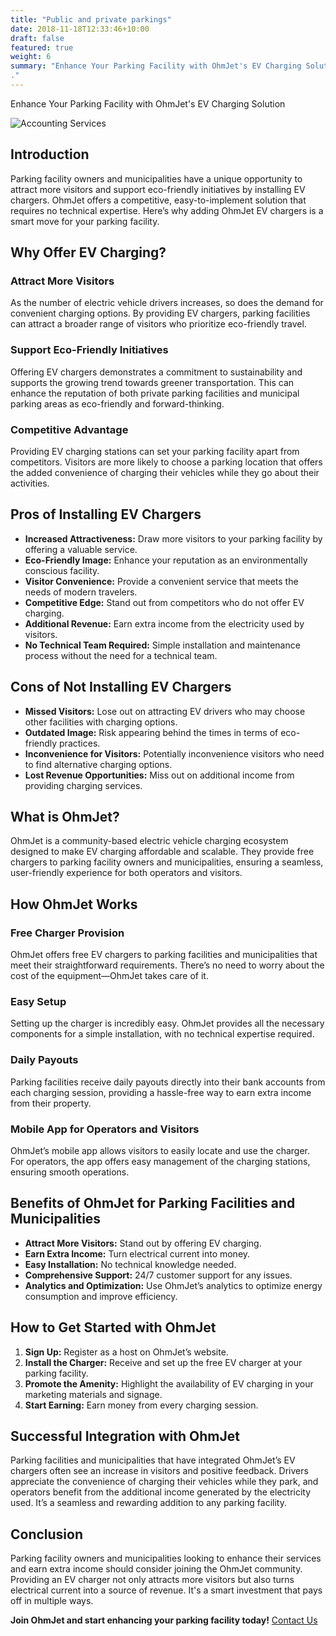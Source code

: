 ```yaml
---
title: "Public and private parkings"
date: 2018-11-18T12:33:46+10:00
draft: false
featured: true
weight: 6
summary: "Enhance Your Parking Facility with OhmJet's EV Charging Solution
."
---
```


Enhance Your Parking Facility with OhmJet's EV Charging Solution


![Accounting Services](/images/austin-distel-nGc5RT2HmF0-unsplash.jpg)

## Introduction
Parking facility owners and municipalities have a unique opportunity to attract more visitors and support eco-friendly initiatives by installing EV chargers. OhmJet offers a competitive, easy-to-implement solution that requires no technical expertise. Here’s why adding OhmJet EV chargers is a smart move for your parking facility.

## Why Offer EV Charging?
### Attract More Visitors
As the number of electric vehicle drivers increases, so does the demand for convenient charging options. By providing EV chargers, parking facilities can attract a broader range of visitors who prioritize eco-friendly travel.

### Support Eco-Friendly Initiatives
Offering EV chargers demonstrates a commitment to sustainability and supports the growing trend towards greener transportation. This can enhance the reputation of both private parking facilities and municipal parking areas as eco-friendly and forward-thinking.

### Competitive Advantage
Providing EV charging stations can set your parking facility apart from competitors. Visitors are more likely to choose a parking location that offers the added convenience of charging their vehicles while they go about their activities.

## Pros of Installing EV Chargers
- **Increased Attractiveness:** Draw more visitors to your parking facility by offering a valuable service.
- **Eco-Friendly Image:** Enhance your reputation as an environmentally conscious facility.
- **Visitor Convenience:** Provide a convenient service that meets the needs of modern travelers.
- **Competitive Edge:** Stand out from competitors who do not offer EV charging.
- **Additional Revenue:** Earn extra income from the electricity used by visitors.
- **No Technical Team Required:** Simple installation and maintenance process without the need for a technical team.

## Cons of Not Installing EV Chargers
- **Missed Visitors:** Lose out on attracting EV drivers who may choose other facilities with charging options.
- **Outdated Image:** Risk appearing behind the times in terms of eco-friendly practices.
- **Inconvenience for Visitors:** Potentially inconvenience visitors who need to find alternative charging options.
- **Lost Revenue Opportunities:** Miss out on additional income from providing charging services.

## What is OhmJet?
OhmJet is a community-based electric vehicle charging ecosystem designed to make EV charging affordable and scalable. They provide free chargers to parking facility owners and municipalities, ensuring a seamless, user-friendly experience for both operators and visitors.

## How OhmJet Works
### Free Charger Provision
OhmJet offers free EV chargers to parking facilities and municipalities that meet their straightforward requirements. There’s no need to worry about the cost of the equipment—OhmJet takes care of it.

### Easy Setup
Setting up the charger is incredibly easy. OhmJet provides all the necessary components for a simple installation, with no technical expertise required.

### Daily Payouts
Parking facilities receive daily payouts directly into their bank accounts from each charging session, providing a hassle-free way to earn extra income from their property.

### Mobile App for Operators and Visitors
OhmJet’s mobile app allows visitors to easily locate and use the charger. For operators, the app offers easy management of the charging stations, ensuring smooth operations.

## Benefits of OhmJet for Parking Facilities and Municipalities
- **Attract More Visitors:** Stand out by offering EV charging.
- **Earn Extra Income:** Turn electrical current into money.
- **Easy Installation:** No technical knowledge needed.
- **Comprehensive Support:** 24/7 customer support for any issues.
- **Analytics and Optimization:** Use OhmJet’s analytics to optimize energy consumption and improve efficiency.

## How to Get Started with OhmJet
1. **Sign Up:** Register as a host on OhmJet’s website.
2. **Install the Charger:** Receive and set up the free EV charger at your parking facility.
3. **Promote the Amenity:** Highlight the availability of EV charging in your marketing materials and signage.
4. **Start Earning:** Earn money from every charging session.

## Successful Integration with OhmJet
Parking facilities and municipalities that have integrated OhmJet’s EV chargers often see an increase in visitors and positive feedback. Drivers appreciate the convenience of charging their vehicles while they park, and operators benefit from the additional income generated by the electricity used. It’s a seamless and rewarding addition to any parking facility.

## Conclusion
Parking facility owners and municipalities looking to enhance their services and earn extra income should consider joining the OhmJet community. Providing an EV charger not only attracts more visitors but also turns electrical current into a source of revenue. It's a smart investment that pays off in multiple ways.

**Join OhmJet and start enhancing your parking facility today!** [Contact Us](/contact/)